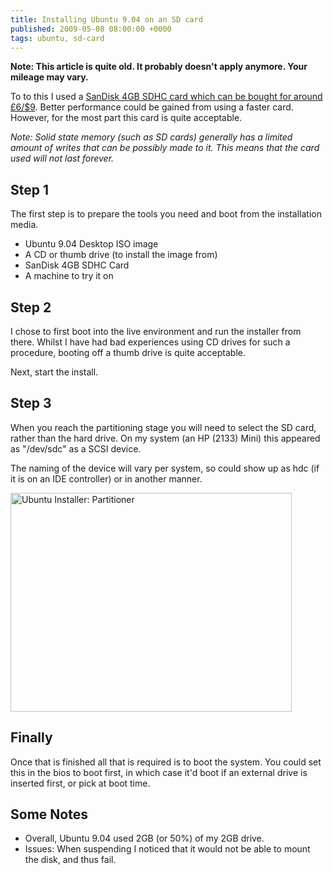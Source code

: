 ```yaml
---
title: Installing Ubuntu 9.04 on an SD card
published: 2009-05-08 08:00:00 +0000
tags: ubuntu, sd-card
---
```


**Note: This article is quite old. It probably doesn't apply anymore. Your
mileage may vary.**

<p>To to this I used a <a href="http://www.amazon.co.uk/gp/product/B000WQKOQM?ie=UTF8&amp;tag=nisbl-21&amp;linkCode=as2&amp;camp=1634&amp;creative=19450&amp;creativeASIN=B000WQKOQM">SanDisk 4GB SDHC card which can be bought for around £6/$9</a>. Better performance could be gained from using a faster card. However, for the most part this card is quite acceptable.</p>

<p><em>Note: Solid state memory (such as SD cards) generally has a limited amount of writes that can be possibly made to it. This means that the card used will not last forever.</em></p>

<h2>Step 1</h2>

<p>The first step is to prepare the tools you need and boot from the installation media.</p>

<ul>
	<li>Ubuntu 9.04 Desktop ISO image</li>
	<li>A CD or thumb drive (to install the image from)</li>
	<li>SanDisk 4GB SDHC Card</li>
	<li>A machine to try it on</li>
</ul>

<h2>Step 2</h2>

<p>I chose to first boot into the live environment and run the installer from there. Whilst I have had bad experiences using CD drives for such a procedure, booting off a thumb drive is quite acceptable.</p>

<p>Next, start the install.</p>

<h2>Step 3</h2>

<p>When you reach the partitioning stage you will need to select the SD card, rather than the hard drive. On my system (an HP (2133) Mini) this appeared as "/dev/sdc" as a SCSI device.</p>

<p>The naming of the device will vary per system, so could show up as hdc (if it is on an IDE controller) or in another manner.</p>

<p><img class="post" src="http://nickcharlton.net/uploads/ubuntu-sd-install-partitoner.png" alt="Ubuntu Installer: Partitioner" width="450" height="350" /></p>

<h2>Finally</h2>

<p>Once that is finished all that is required is to boot the system. You could set this in the bios to boot first, in which case it'd boot if an external drive is inserted first, or pick at boot time.</p>

<h2>Some Notes</h2>

<ul>
	<li>Overall, Ubuntu 9.04 used 2GB (or 50%) of my 2GB drive.</li>
	<li>Issues: When suspending I noticed that it would not be able to mount the disk, and thus fail.</li>
</ul>

